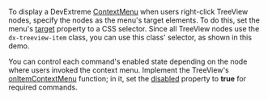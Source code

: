 To display a DevExtreme [ContextMenu](/Demos/WidgetsGallery/Demo/ContextMenu/Basics/) when users right-click TreeView nodes, specify the nodes as the menu's target elements. To do this, set the menu's [target](/Documentation/ApiReference/UI_Widgets/dxContextMenu/Configuration/#target) property to a CSS selector. Since all TreeView nodes use the `dx-treeview-item` class, you can use this class' selector, as shown in this demo.

You can control each command's enabled state depending on the node where users invoked the context menu. Implement the TreeView's [onItemContextMenu](/Documentation/ApiReference/UI_Widgets/dxTreeView/Configuration/#onItemContextMenu) function; in it, set the [disabled](/Documentation/ApiReference/UI_Widgets/dxContextMenu/Configuration/items/#disabled) property to **true** for required commands.